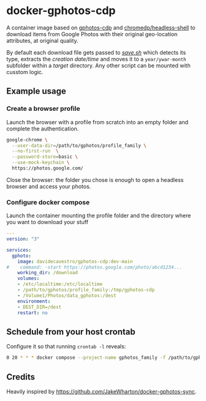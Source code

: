 # docker-gphotos-cdp

A container image based on [gphotos-cdp](https://github.com/perkeep/gphotos-cdp) and [chromedp/headless-shell](https://github.com/chromedp/docker-headless-shell) to download items from Google Photos with their original geo-location attributes, at original quality.

By default each download file gets passed to _[save.sh](save.sh)_ which detects its type, extracts the _creation date/time_ and moves it to a `year/ywar-month` subfolder within a _target_ directory.
Any other script can be mounted with cusstom logic.


## Example usage

### Create a browser profile

Launch the browser with a profile from scratch into an empty folder and complete the authentication.
```bash
google-chrome \
  --user-data-dir=/path/to/gphotos/profile_family \
  --no-first-run  \
  --password-store=basic \
  --use-mock-keychain \
  https://photos.google.com/
```
Close the browser: the folder you chose is enough to open a headless browser and access your photos.


### Configure docker compose

Launch the container mounting the profile folder and the directory where
you want to download your stuff

```compose.yml
---
version: "3"

services:
  gphoto:
    image: davidecavestro/gphotos-cdp:dev-main
#    command: -start https://photos.google.com/photo/abcd1234...
    working_dir: /download
    volumes:
    - /etc/localtime:/etc/localtime
    - /path/to/gphotos/profile_family:/tmp/gphotos-cdp
    - /Volume1/Photos/data_gphotos:/dest
    environment:
    - DEST_DIR=/dest
    restart: no

```


## Schedule from your host crontab

Configure it so that running `crontab -l` reveals:
```bash
0 20 * * * docker compose --project-name gphotos_family -f /path/to/gphotos/compose.yml up -d
```

## Credits

Heavily inspired by https://github.com/JakeWharton/docker-gphotos-sync.
